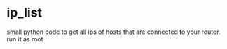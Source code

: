 # ip_list
small python code to get all ips of hosts that are connected to your router. run it as root
